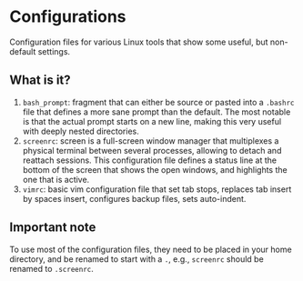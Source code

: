 # Configurations
Configuration files for various Linux tools that show some useful, but
non-default settings.

## What is it?
1. `bash_prompt`: fragment that can either be source or pasted into a
    `.bashrc` file that defines a more sane prompt than the default.
    The most notable is that the actual prompt starts on a new line,
    making this very useful with deeply nested directories.
1. `screenrc`: screen is a full-screen window manager that multiplexes
    a physical terminal between several processes, allowing to detach
    and reattach sessions. This configuration file defines a status
    line at the bottom of the screen that shows the open windows, and
    highlights the one that is active.
1. `vimrc`: basic vim configuration file that set tab stops, replaces
    tab insert by spaces insert, configures backup files, sets
    auto-indent.

## Important note
To use most of the configuration files, they need to be placed in your
home directory, and be renamed to start with a `.`, e.g., `screenrc`
should be renamed to `.screenrc`.
